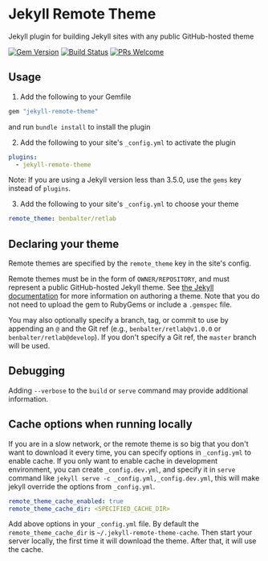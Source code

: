 # Jekyll Remote Theme

Jekyll plugin for building Jekyll sites with any public GitHub-hosted theme

[![Gem Version](https://badge.fury.io/rb/jekyll-remote-theme.svg)](https://badge.fury.io/rb/jekyll-remote-theme) [![Build Status](https://travis-ci.org/benbalter/jekyll-remote-theme.svg?branch=master)](https://travis-ci.org/benbalter/jekyll-remote-theme) [![PRs Welcome](https://img.shields.io/badge/PRs-welcome-brightgreen.svg?style=flat-square)](http://makeapullrequest.com)


## Usage

1. Add the following to your Gemfile

  ```ruby
  gem "jekyll-remote-theme"
  ```

  and run `bundle install` to install the plugin

2. Add the following to your site's `_config.yml` to activate the plugin

  ```yml
  plugins:
    - jekyll-remote-theme
  ```
  Note: If you are using a Jekyll version less than 3.5.0, use the `gems` key instead of `plugins`.

3. Add the following to your site's `_config.yml` to choose your theme

  ```yml
  remote_theme: benbalter/retlab
  ```

## Declaring your theme

Remote themes are specified by the `remote_theme` key in the site's config.

Remote themes must be in the form of `OWNER/REPOSITORY`, and must represent a public GitHub-hosted Jekyll theme. See [the Jekyll documentation](https://jekyllrb.com/docs/themes/) for more information on authoring a theme. Note that you do not need to upload the gem to RubyGems or include a `.gemspec` file.

You may also optionally specify a branch, tag, or commit to use by appending an `@` and the Git ref (e.g., `benbalter/retlab@v1.0.0` or `benbalter/retlab@develop`). If you don't specify a Git ref, the `master` branch will be used.

## Debugging

Adding `--verbose` to the `build` or `serve` command may provide additional information.

## Cache options when running locally

If you are in a slow network, or the remote theme is so big that you don't want to download it every time, you can specify options in `_config.yml` to enable cache. If you only want to enable cache in development environment, you can create `_config.dev.yml`, and specify it in `serve` command like `jekyll serve -c _config.yml,_config.dev.yml`, this will make jekyll override the options from `_config.yml`.

```yml
remote_theme_cache_enabled: true
remote_theme_cache_dir: <SPECIFIED_CACHE_DIR>
```

Add above options in your `_config.yml` file. By default the `remote_theme_cache_dir` is `~/.jekyll-remote-theme-cache`. Then start your server locally, the first time it will download the theme. After that, it will use the cache.
